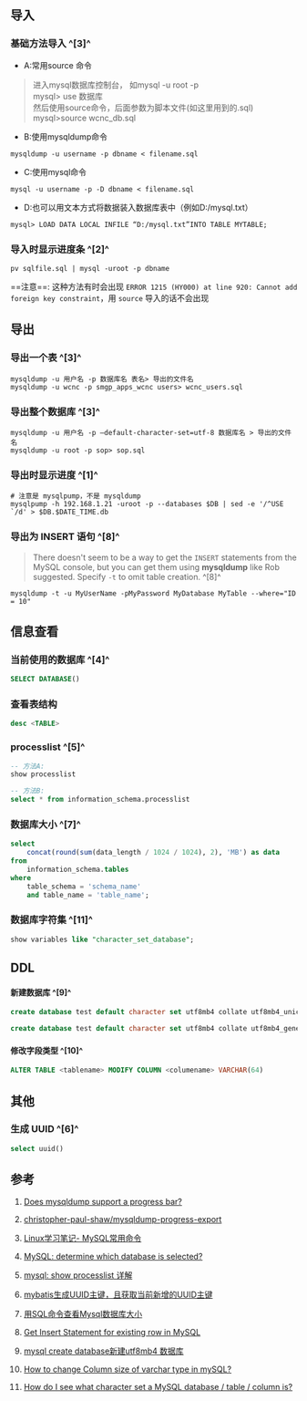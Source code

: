 ﻿## 导入
### 基础方法导入 ^[3]^
- A:常用source 命令  
> 进入mysql数据库控制台， 如mysql -u root -p  
> mysql> use 数据库  
> 然后使用source命令，后面参数为脚本文件(如这里用到的.sql)  
> mysql>source wcnc_db.sql  

- B:使用mysqldump命令  
```shell
mysqldump -u username -p dbname < filename.sql  
```

- C:使用mysql命令  
```shell
mysql -u username -p -D dbname < filename.sql
```

- D:也可以用文本方式将数据装入数据库表中（例如D:/mysql.txt）  
```shell
mysql> LOAD DATA LOCAL INFILE “D:/mysql.txt”INTO TABLE MYTABLE;  
```

### 导入时显示进度条 ^[2]^
```shell
pv sqlfile.sql | mysql -uroot -p dbname
```

==注意==: 这种方法有时会出现 `ERROR 1215 (HY000) at line 920: Cannot add foreign key constraint`，用 `source` 导入的话不会出现



## 导出

### 导出一个表 ^[3]^
```shell
mysqldump -u 用户名 -p 数据库名 表名> 导出的文件名  
mysqldump -u wcnc -p smgp_apps_wcnc users> wcnc_users.sql
```

### 导出整个数据库 ^[3]^
```shell
mysqldump -u 用户名 -p –default-character-set=utf-8 数据库名 > 导出的文件名
mysqldump -u root -p sop> sop.sql  
```

### 导出时显示进度 ^[1]^
```shell
# 注意是 mysqlpump，不是 mysqldump
mysqlpump -h 192.168.1.21 -uroot -p --databases $DB | sed -e '/^USE `/d' > $DB.$DATE_TIME.db 
```

### 导出为 INSERT 语句 ^[8]^

> There doesn't seem to be a way to get the `INSERT` statements from the MySQL console, but you can get them using **mysqldump** like Rob suggested. Specify `-t` to omit table creation. ^[8]^

```shell
mysqldump -t -u MyUserName -pMyPassword MyDatabase MyTable --where="ID = 10"
```





## 信息查看

### 当前使用的数据库 ^[4]^
```sql
SELECT DATABASE()
```

### 查看表结构

```sql
desc <TABLE>
```

### processlist ^[5]^

```sql
-- 方法A:
show processlist

-- 方法B:
select * from information_schema.processlist
```

### 数据库大小 ^[7]^

```sql
select
	concat(round(sum(data_length / 1024 / 1024), 2), 'MB') as data
from
	information_schema.tables
where
	table_schema = 'schema_name'
	and table_name = 'table_name';

```



### 数据库字符集 ^[11]^

```sql
show variables like "character_set_database";
```





## DDL

#### 新建数据库 ^[9]^

```sql
create database test default character set utf8mb4 collate utf8mb4_unicode_ci;

create database test default character set utf8mb4 collate utf8mb4_general_ci;
```



#### 修改字段类型 ^[10]^

```sql
ALTER TABLE <tablename> MODIFY COLUMN <columename> VARCHAR(64)
```





## 其他

### 生成 UUID ^[6]^

```sql
select uuid()
```



## 参考
1. [Does mysqldump support a progress bar?](https://stackoverflow.com/questions/4852933/does-mysqldump-support-a-progress-bar)

2. [christopher-paul-shaw/mysqldump-progress-export](https://gist.github.com/christopher-paul-shaw/db73591eb749949aad126947f1122702)

3. [Linux学习笔记- MySQL常用命令](https://www.jianshu.com/p/b46fe8c2bbed#86520ff8-f173-5eaf-9a5e-8af8c0b37572)

4. [MySQL: determine which database is selected?](https://stackoverflow.com/questions/8096550/mysql-determine-which-database-is-selected)

5. [mysql: show processlist 详解](https://zhuanlan.zhihu.com/p/30743094)

6. [mybatis生成UUID主键，且获取当前新增的UUID主键](https://my.oschina.net/whatwhy/blog/3020583)

7. [用SQL命令查看Mysql数据库大小](https://www.jianshu.com/p/cc20d90ac138)

8. [Get Insert Statement for existing row in MySQL](https://stackoverflow.com/questions/3978326/get-insert-statement-for-existing-row-in-mysql)

9. [mysql create database新建utf8mb4 数据库](http://www.ecjson.com/article/123.html)

10. [How to change Column size of varchar type in mySQL? ](https://stackoverflow.com/questions/22668024/how-to-change-column-size-of-varchar-type-in-mysql)

11. [How do I see what character set a MySQL database / table / column is?](https://stackoverflow.com/questions/1049728/how-do-i-see-what-character-set-a-mysql-database-table-column-is)